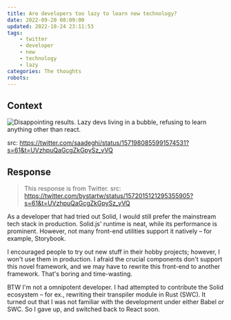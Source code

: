 ```yaml
---
title: Are developers too lazy to learn new technology?
date: 2022-09-20 08:09:00
updated: 2022-10-24 23:11:53
tags:
    - twitter
    - developer
    - new
    - technology
    - lazy
categories: The thoughts
robots:
---
```


## Context

![Disappointing results. Lazy devs living in a bubble, refusing to learn anything other than react.](context.png)

src: <https://twitter.com/saadeghi/status/1571980855991574531?s=61&t=UVzhpuQaGcgZkGpySz_yVQ>

## Response

> This response is from Twitter. src: <https://twitter.com/bystartw/status/1572015121295355905?s=61&t=UVzhpuQaGcgZkGpySz_yVQ>

As a developer that had tried out Solid, I would still prefer the mainstream tech stack in production. Solid.js' runtime is neat, while its performance is prominent. However, not many front-end utilities support it natively – for example, Storybook.

I encouraged people to try out new stuff in their hobby projects; however, I won't use them in production. I afraid the crucial components don't support this novel framework, and we may have to rewrite this front-end to another framework. That's boring and time-wasting.

BTW I'm not a omnipotent developer. I had attempted to contribute the Solid ecosystem – for ex., rewriting their transpiler module in Rust (SWC). It turned out that I was not familiar with the development under either Babel or SWC. So I gave up, and switched back to React soon.
